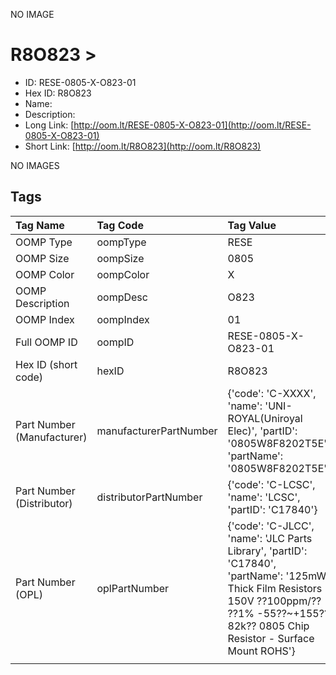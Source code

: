 


  
NO IMAGE  
# R8O823 > 

- ID: RESE-0805-X-O823-01
- Hex ID: R8O823
- Name: 
- Description: 
- Long Link: [http://oom.lt/RESE-0805-X-O823-01](http://oom.lt/RESE-0805-X-O823-01)
- Short Link: [http://oom.lt/R8O823](http://oom.lt/R8O823)
  
NO IMAGES  
## Tags
  

|Tag Name|Tag Code|Tag Value|
| :--- | :--- | :--- |
|OOMP Type|oompType|RESE|
|OOMP Size|oompSize|0805|
|OOMP Color|oompColor|X|
|OOMP Description|oompDesc|O823|
|OOMP Index|oompIndex|01|
|Full OOMP ID|oompID|RESE-0805-X-O823-01|
|Hex ID (short code)|hexID|R8O823|
|Part Number (Manufacturer)|manufacturerPartNumber|{'code': 'C-XXXX', 'name': 'UNI-ROYAL(Uniroyal Elec)', 'partID': '0805W8F8202T5E', 'partName': '0805W8F8202T5E'}|
|Part Number (Distributor)|distributorPartNumber|{'code': 'C-LCSC', 'name': 'LCSC', 'partID': 'C17840'}|
|Part Number (OPL)|oplPartNumber|{'code': 'C-JLCC', 'name': 'JLC Parts Library', 'partID': 'C17840', 'partName': '125mW Thick Film Resistors 150V ??100ppm/?? ??1% -55??~+155?? 82k?? 0805  Chip Resistor - Surface Mount ROHS'}|
||||
